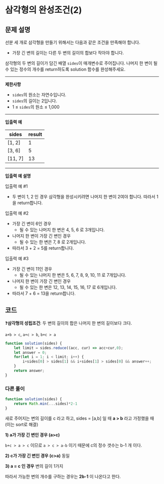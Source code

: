 # 삼각형의 완성조건(2)

## **문제 설명**

선분 세 개로 삼각형을 만들기 위해서는 다음과 같은 조건을 만족해야 합니다.

* 가장 긴 변의 길이는 다른 두 변의 길이의 합보다 작아야 합니다.

삼각형의 두 변의 길이가 담긴 배열 `sides`이 매개변수로 주어집니다. 나머지 한 변이 될 수 있는 정수의 개수를 return하도록 solution 함수를 완성해주세요.

***

**제한사항**

* `sides`의 원소는 자연수입니다.
* `sides`의 길이는 2입니다.
* 1 ≤ `sides`의 원소 ≤ 1,000

***

**입출력 예**

| sides    | result |
| -------- | ------ |
| \[1, 2]  | 1      |
| \[3, 6]  | 5      |
| \[11, 7] | 13     |

***

**입출력 예 설명**

입출력 예 #1

* 두 변이 1, 2 인 경우 삼각형을 완성시키려면 나머지 한 변이 2여야 합니다. 따라서 1을 return합니다.

입출력 예 #2

* 가장 긴 변이 6인 경우
  * 될 수 있는 나머지 한 변은 4, 5, 6 로 3개입니다.
* 나머지 한 변이 가장 긴 변인 경우
  * 될 수 있는 한 변은 7, 8 로 2개입니다.
* 따라서 3 + 2 = 5를 return합니다.

입출력 예 #3

* 가장 긴 변이 11인 경우
  * 될 수 있는 나머지 한 변은 5, 6, 7, 8, 9, 10, 11 로 7개입니다.
* 나머지 한 변이 가장 긴 변인 경우
  * 될 수 있는 한 변은 12, 13, 14, 15, 16, 17 로 6개입니다.
* 따라서 7 + 6 = 13을 return합니다.



## 코드

❓**삼각형의 성립조건**: 두 변의 길이의 합은 나머지 한 변의 길이보다 크다.

`a+b > c`, `a+c > b`, `b+c > a`

```javascript
function solution(sides) {
    let limit = sides.reduce((acc, cur) => acc+cur,0);
    let answer = 0;
    for(let i = 1; i < limit; i++) {
        i+sides[0] > sides[1] && i+sides[1] > sides[0] && answer++;
    }
    return answer;
}

```

### 다른 풀이

```javascript
function solution(sides) {
    return Math.min(...sides)*2-1
}
```

새로 주어지는 변의 길이를 c 라고 하고, sides = \[a,b] 일 때 **a > b** 라고 가정했을 때 (이는 sort로 해결)

**1) a가 가장 긴 변인 경우 (a>c)**

`b+c > a > c` 이므로 `a > c > a-b` 이기 때문에 c의 정수 갯수는 b-1 개 이다.

**2) c가 가장 긴 변인 경우 (c>a)** 동일

**3) a = c 인 경우** 변의 길이 1가지

따라서 가능한 변의 개수를 구하는 경우는 **2b-1** 이 나온다고 한다.
